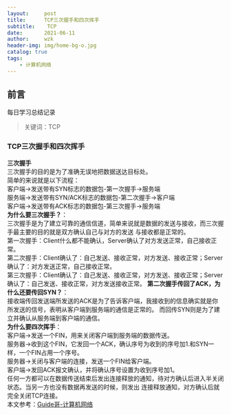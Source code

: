 ```yaml
---
layout:     post
title:     	TCP三次握手和四次挥手
subtitle:    TCP
date:       2021-06-11
author:     wzk
header-img: img/home-bg-o.jpg
catalog: true
tags:
    - 计算机网络
---
```


## 前言

每日学习总结记录

>关键词：TCP

### TCP三次握手和四次挥手
**三次握手**  
三次握手的目的是为了准确无误地把数据送达目标处。  
简单的来说就是以下流程：  
客户端->发送带有SYN标志的数据包-第一次握手->服务端  
服务端->发送带有SYN/ACK标志的数据包-第二次握手->客户端  
客户端->发送带有ACK标志的数据包-第三次握手->服务端  
**为什么要三次握手？**：  
三次握手是为了建立可靠的通信信道，简单来说就是数据的发送与接收，而三次握手最主要的目的就是双方确认自己与对方的发送
与接收都是正常的。  
第一次握手：Client什么都不能确认，Server确认了对方发送正常，自己接收正常。  
第二次握手：Client确认了：自己发送、接收正常，对方发送、接收正常；Server确认了：对方发送正常，自己接收正常。  
第三次握手：Client确认了：自己发送、接收正常，对方发送、接收正常；Server确认了：自己发送、接收正常，对方发送接收正常。
**第二次握手传回了ACK，为什么还要传回SYN？**：  
接收端传回发送端所发送的ACK是为了告诉客户端，我接收到的信息确实就是你所发送的信号，表明从客户端到服务端的通信是正常的。
而回传SYN则是为了建立并确认从服务端到客户端的通信。  
**为什么要四次挥手**：  
客户端->发送一个FIN，用来关闭客户端到服务端的数据传送。  
服务器->收到这个FIN，它发回一个ACK，确认序号为收到的序号加1.和SYN一样，一个FIN占用一个序号。  
服务器->关闭与客户端的连接，发送一个FIN给客户端。  
客户端->发回ACK报文确认，并将确认序号设置为收到序号加1。  
任何一方都可以在数据传送结束后发出连接释放的通知，待对方确认后进入半关闭状态。当另一方也没有数据再发送的时候，则发出
连接释放通知，对方确认后就完全关闭TCP连接。  
本文参考：[Guide哥-计算机网络](https://snailclimb.gitee.io/javaguide/#/docs/network/)    




 

